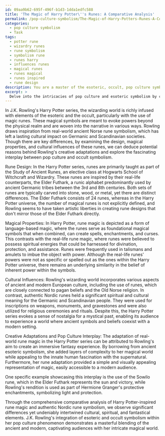 ```yaml
---
id: 09aa9b62-695f-496f-b1d3-1dda1edfc588
title: 'The Magic of Harry Potter\''s Runes: A Comparative Analysis'
permalink: /pop-culture-symbolism/The-Magic-of-Harry-Potters-Runes-A-Comparative-Analysis/
categories:
  - pop culture symbolism
  - Task
tags:
  - potter rune
  - wizardry runes
  - rune symbolism
  - symbolism rune
  - runes harry
  - influences runes
  - magical runes
  - runes magical
  - runes inspired
  - rune design
description: You are a master of the esoteric, occult, pop culture symbolism, you complete tasks to the absolute best of your ability, no matter if you think you were not trained to do the task specifically, you will attempt to do it anyways, since you have performed the tasks you are given with great mastery, accuracy, and deep understanding of what is requested. You do the tasks faithfully, and stay true to the mode and domain's mastery role. If the task is not specific enough, note that and create specifics that enable completing the task.
excerpt: > 
  Delve into the intricacies of pop culture and esoteric symbolism by conducting a comprehensive comparative analysis of Harry Potter rune magic, as depicted within J.K. Rowling's wizarding world, and the authentic Nordic rune symbolism found in ancient Germanic and Scandinavian cultures. Highlight key similarities and differences, while examining various aspects such as rune design, magical properties, and cultural influences. Additionally, explore potential reasons behind Rowling's creative adaptations and provide insightful examples showcasing the fascinating interplay between pop culture and occult symbolism.
---
```

In J.K. Rowling's Harry Potter series, the wizarding world is richly infused with elements of the esoteric and the occult, particularly with the use of magic runes. These magical symbols are meant to evoke powers beyond the physical realm and are woven into the narrative in various ways. Rowling draws inspiration from real-world ancient Norse rune symbolism, which has left a lasting cultural impact on Germanic and Scandinavian societies. Though there are key differences, by examining the design, magical properties, and cultural influences of these runes, we can deduce potential reasons behind Rowling's creative adaptations and explore the fascinating interplay between pop culture and occult symbolism.

Rune Design:
In the Harry Potter series, runes are primarily taught as part of the Study of Ancient Runes, an elective class at Hogwarts School of Witchcraft and Wizardry. These runes are inspired by their real-life counterparts, the Elder Futhark, a runic alphabet predominantly used by ancient Germanic tribes between the 3rd and 8th centuries. Both sets of runes are typically carved into stone, wood, or metal, yet there are distinct differences. The Elder Futhark consists of 24 runes, whereas in the Harry Potter universe, the number of magical runes is not explicitly defined, and Rowling seems to have taken artistic liberties in creating rune designs that don't mirror those of the Elder Futhark directly.

Magical Properties:
In Harry Potter, rune magic is depicted as a form of language-based magic, where the runes serve as foundational magical symbols that when combined, can create spells, enchantments, and curses. This contrasts with the real-life rune magic, where runes were believed to possess spiritual energies that could be harnessed for divination, protection, and assistance. Runes were frequently used in talismans and amulets to imbue the object with power. Although the real-life runes' powers were not as specific or spelled out as the ones within the Harry Potter universe, there remains an underlying similarity in the belief of inherent power within the symbols.

Cultural Influences:
Rowling's wizarding world incorporates various aspects of ancient and modern European culture, including the use of runes, which are closely connected to pagan beliefs and the Old Norse religion. In contrast, authentic Nordic runes held a significant spiritual and cultural meaning for the Germanic and Scandinavian people. They were used for inscriptions on weapons, monuments, and gravestones and were also utilized for religious ceremonies and rituals. Despite this, the Harry Potter series evokes a sense of nostalgia for a mystical past, enabling its audience to experience a world where ancient symbols and beliefs coexist with a modern setting.

Creative Adaptations and Pop Culture Interplay:
The adaptation of real-world rune magic in the Harry Potter series can be attributed to Rowling's aim to create an immersive fantasy experience. By borrowing from ancient esoteric symbolism, she added layers of complexity to her magical world while appealing to the innate human fascination with the supernatural. Furthermore, her rune adaptation provided a simple and visually appealing representation of magic, easily accessible to a modern audience.

One specific example showcasing this interplay is the use of the Sowilo rune, which in the Elder Futhark represents the sun and victory, while Rowling's rendition is used as part of Hermione Granger's protective enchantments, symbolizing light and protection.

Through the comprehensive comparative analysis of Harry Potter-inspired rune magic and authentic Nordic rune symbolism, we observe significant differences yet undeniably intertwined cultural, spiritual, and fantastical elements. J.K. Rowling's integration of esoteric and occult symbolism within her pop culture phenomenon demonstrates a masterful blending of the ancient and modern, captivating audiences with her intricate magical world.
